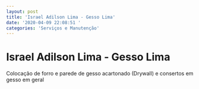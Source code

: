 ```yaml
---
layout: post
title: 'Israel Adilson Lima - Gesso Lima'
date: '2020-04-09 22:08:51 '
categories: 'Serviços e Manutenção'
---
```


# Israel Adilson Lima - Gesso Lima

Colocação de forro e parede de gesso acartonado (Drywall) e consertos em gesso em geral
